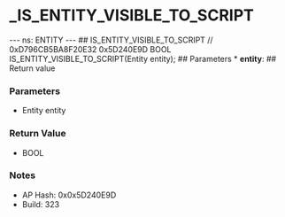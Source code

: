 # _IS_ENTITY_VISIBLE_TO_SCRIPT

--- ns: ENTITY --- ## IS_ENTITY_VISIBLE_TO_SCRIPT  // 0xD796CB5BA8F20E32 0x5D240E9D BOOL IS_ENTITY_VISIBLE_TO_SCRIPT(Entity entity);   ## Parameters * **entity**:  ## Return value

### Parameters
* Entity entity

### Return Value
* BOOL

### Notes
* AP Hash: 0x0x5D240E9D
* Build: 323

